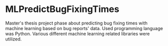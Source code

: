 # MLPredictBugFixingTimes
Master's thesis project phase about predicting bug fixing times with machine learning based on bug reports' data. Used programming language was Python. Various different machine learning related libraries were utilized.
